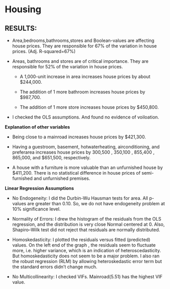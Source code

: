 # Housing

## RESULTS:

* Area,bedrooms,bathrooms,stores and Boolean-values are affecting house prices. They are responsible for 67% of the variation in house prices. (Adj. R-squared=67%)

*  Areas, bathrooms and stores are of critical importance. They are responsible for 52% of the variation in house prices.

   - A 1,000-unit increase in area increases house prices by about $244,000.
   
   - The addition of 1 more bathroom increases house prices by $987,700.
   
   - The addition of 1 more store increases house prices by $450,800.
   
* I checked the OLS assumptions. And found no evidence of voiloation.

 **Explanation of other variables**

* Being close to a mainroad increases house prices by $421,300.

* Having a guestroom, basement, hotwaterheating, airconditioning, and preferarea increases house prices by 300,500 , 350,100 ,  855,400 , 865,000, and $651,500, respectively.

* A house with a furniture is more valuable than an unfurnished house by $411,200. There is no statistical difference in house prices of semi-furnished and unfurnished premises.

**Linear Regression Assumptions**

* No Endogeneity: I did the Durbin-Wu Hausman tests for area. All p-values are greater than 0.10. So, we do not have endogeneity problem at 10% significance level.

* Normality of Errors: I drew the histogram of the residuals from the OLS regression, and the distribution is very close Normal centered at 0. Also, Shapiro–Wilk test did not reject that residuals are normally distributed.

* Homoskedasticity: I plotted the residuals versus fitted (predicted) values. On the left end of the graph , the residuals seem to fluctuate more, i.e. higher variance, which is an indication of heteroscedasticity. But homoskedasticity does not seem to be a major problem. I also ran the robust regression (RLM) by allowing heteroskedastic error term but the standard errors didn’t change much.

* No Multicollinearity: I checked VIFs. Mainroad(5.51) has the highest VIF value.
